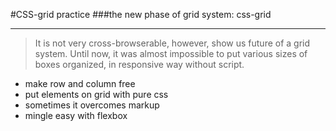 #CSS-grid practice
###the new phase of grid system: css-grid

-------
>It is not very cross-browserable, however, show us future of a grid system. Until now, it was almost impossible to put various sizes of boxes organized, in responsive way without script.

* make row and column free
* put elements on grid with pure css
* sometimes it overcomes markup
* mingle easy with flexbox